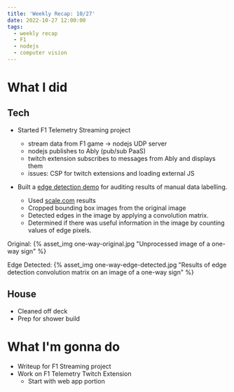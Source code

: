```yaml
---
title: 'Weekly Recap: 10/27'
date: 2022-10-27 12:00:00
tags:
  - weekly recap
  - F1
  - nodejs
  - computer vision
---
```


# What I did
## Tech
* Started F1 Telemetry Streaming project
    * stream data from F1 game -> nodejs UDP server
    * nodejs publishes to Ably (pub/sub PaaS)
    * twitch extension subscribes to messages from Ably and displays them
    * issues: CSP for twitch extensions and loading external JS

* Built a [edge detection demo](https://github.com/thomasphorton/edge-detection-audit) for auditing results of manual data labelling.
    * Used [scale.com](https://scale.com/image) results
    * Cropped bounding box images from the original image
    * Detected edges in the image by applying a convolution matrix.
    * Determined if there was useful information in the image by counting values of edge pixels.

Original:
{% asset_img one-way-original.jpg "Unprocessed image of a one-way sign" %}

Edge Detected:
{% asset_img one-way-edge-detected.jpg "Results of edge detection convolution matrix on an image of a one-way sign" %}

## House
* Cleaned off deck
* Prep for shower build

# What I'm gonna do
* Writeup for F1 Streaming project
* Work on F1 Telemetry Twitch Extension
    * Start with web app portion